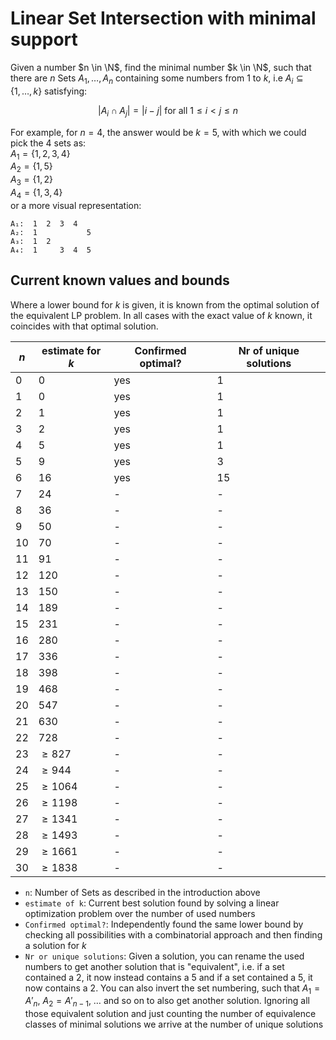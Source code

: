 # Linear Set Intersection with minimal support

Given a number $n \in \N$, find the minimal number $k \in \N$, such that there are $n$ Sets $A_{1}, \dots, A_{n}$ containing some numbers from $1$ to $k$, i.e $A_i \subseteq \{1,\dots, k\}$ satisfying:

$$ | A_i \cap A_j | = |i - j| \text{ for all } 1 \leq i < j \leq n$$

For example, for $n = 4$, the answer would be $k = 5$, with which we could pick the $4$ sets as:  
$A_1 = \{1,2,3,4\}$  
$A_2 = \{1,5\}$  
$A_3 = \{1,2\}$  
$A_4 = \{1,3,4\}$  
or a more visual representation:

```
A₁:  1  2  3  4
A₂:  1           5
A₃:  1  2
A₄:  1     3  4  5
```

## Current known values and bounds

Where a lower bound for $k$ is given, it is known from the optimal solution of the equivalent LP problem. In all cases with the exact value of $k$ known, it coincides with that optimal solution.

| $n$  | estimate for $k$ | Confirmed optimal? | Nr of unique solutions |
| ---- | ---------------- | ------------------ | ---------------------- |
| $0$  | $0$              | yes                | $1$                    |
| $1$  | $0$              | yes                | $1$                    |
| $2$  | $1$              | yes                | $1$                    |
| $3$  | $2$              | yes                | $1$                    |
| $4$  | $5$              | yes                | $1$                    |
| $5$  | $9$              | yes                | $3$                    |
| $6$  | $16$             | yes                | $15$                   |
| $7$  | $24$             | -                  | -                      |
| $8$  | $36$             | -                  | -                      |
| $9$  | $50$             | -                  | -                      |
| $10$ | $70$             | -                  | -                      |
| $11$ | $91$             | -                  | -                      |
| $12$ | $120$            | -                  | -                      |
| $13$ | $150$            | -                  | -                      |
| $14$ | $189$            | -                  | -                      |
| $15$ | $231$            | -                  | -                      |
| $16$ | $280$            | -                  | -                      |
| $17$ | $336$            | -                  | -                      |
| $18$ | $398$            | -                  | -                      |
| $19$ | $468$            | -                  | -                      |
| $20$ | $547$            | -                  | -                      |
| $21$ | $630$            | -                  | -                      |
| $22$ | $728$            | -                  | -                      |
| $23$ | $\ge 827$        | -                  | -                      |
| $24$ | $\ge 944$        | -                  | -                      |
| $25$ | $\ge 1064$       | -                  | -                      |
| $26$ | $\ge 1198$       | -                  | -                      |
| $27$ | $\ge 1341$       | -                  | -                      |
| $28$ | $\ge 1493$       | -                  | -                      |
| $29$ | $\ge 1661$       | -                  | -                      |
| $30$ | $\ge 1838$       | -                  | -                      |

-   `n`:
    Number of Sets as described in the introduction above
-   `estimate of k`:
    Current best solution found by solving a linear optimization problem over the number of used numbers
-   `Confirmed optimal?`:
    Independently found the same lower bound by checking all possibilities with a combinatorial approach and then finding a solution for $k$
-   `Nr or unique solutions`:
    Given a solution, you can rename the used numbers to get another solution that is "equivalent", i.e. if a set contained a $2$, it now instead contains a $5$ and if a set contained a $5$, it now contains a $2$. You can also invert the set numbering, such that $A_1 = A'_n$, $A_2 = A'_{n-1}$, $\dots$ and so on to also get another solution. Ignoring all those equivalent solution and just counting the number of equivalence classes of minimal solutions we arrive at the number of unique solutions
